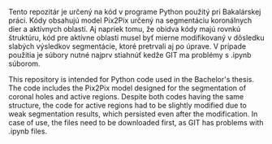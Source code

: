 Tento repozitár je určený na kód v programe Python použitý pri Bakalárskej práci. Kódy obsahujú model Pix2Pix určený na segmentáciu koronálnych dier a aktívnych oblastí. 
Aj napriek tomu, že obidva kódy majú rovnkú štruktúru, kód pre aktívne oblasti musel byť mierne modifikovaný v dôsledku slabých výsledkov segmentácie, ktoré pretrvali aj po úprave.
V prípade použitia je súbory nutné najprv stiahnúť kedže GIT ma problémy s .ipynb súborom.




This repository is intended for Python code used in the Bachelor's thesis. The code includes the Pix2Pix model designed for the segmentation of coronal holes and active regions. 
Despite both codes having the same structure, the code for active regions had to be slightly modified due to weak segmentation results, which persisted even after the modification. 
In case of use, the files need to be downloaded first, as GIT has problems with .ipynb files.

